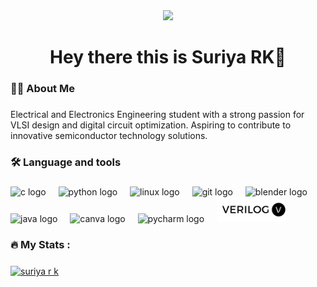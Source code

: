 <div align="center">
  <img height="250" src="https://www.tessolve.com/wp-content/uploads/2023/12/memory-testing-post.jpg"  />
</div>

###

<h1 align="center">Hey there this is Suriya RK👋</h1>

###

<h3 align="left">👩‍💻  About Me</h3>

###

<p align="left">Electrical and Electronics Engineering student with a strong passion for VLSI design and digital circuit optimization. Aspiring to contribute to innovative semiconductor technology solutions.</p>

###

<h3 align="left">🛠 Language and tools</h3>

###

<div align="left">
  <img src="https://cdn.jsdelivr.net/gh/devicons/devicon/icons/c/c-original.svg" height="40" alt="c logo"  />
  <img width="12" />
  <img src="https://cdn.jsdelivr.net/gh/devicons/devicon/icons/python/python-original.svg" height="40" alt="python logo"  />
  <img width="12" />
  <img src="https://cdn.jsdelivr.net/gh/devicons/devicon/icons/linux/linux-original.svg" height="40" alt="linux logo"  />
  <img width="12" />
  <img src="https://cdn.jsdelivr.net/gh/devicons/devicon/icons/git/git-original.svg" height="40" alt="git logo"  />
  <img width="12" />
  <img src="https://cdn.jsdelivr.net/gh/devicons/devicon/icons/blender/blender-original.svg" height="40" alt="blender logo"  />
  <img width="12" />
  <img src="https://cdn.jsdelivr.net/gh/devicons/devicon/icons/java/java-original.svg" height="40" alt="java logo"  />
  <img width="12" />
  <img src="https://cdn.jsdelivr.net/gh/devicons/devicon/icons/canva/canva-original.svg" height="40" alt="canva logo"  />
  <img width="12" />
  <img src="https://cdn.jsdelivr.net/gh/devicons/devicon/icons/pycharm/pycharm-original.svg" height="40" alt="pycharm logo"  />
    <img width="12" />
  <img src="https://raw.githubusercontent.com/Verilog-Solutions/.github/main/assets/verilog-logo.svg" height="40" alt="verilog logo"  />
</div>

###

<h3 align="left">🔥   My Stats :</h3>

###

<div align="left">
  <a href="https://linkedin.com/in/suriya r k" target="blank"><img align="center" src="https://raw.githubusercontent.com/rahuldkjain/github-profile-readme-generator/master/src/images/icons/Social/linked-in-alt.svg" alt="suriya r k" height="30" width="40" /></a>
</p>
</div>

###
